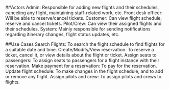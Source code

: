##Actors
    Admin: Responsible for adding new flights and their schedules, canceling any flight, maintaining staff-related work, etc.
    Front desk officer: Will be able to reserve/cancel tickets.
    Customer: Can view flight schedule, reserve and cancel tickets.
    Pilot/Crew: Can view their assigned flights and their schedules.
    System: Mainly responsible for sending notifications regarding itinerary changes, flight status updates, etc.


##Use Cases
    Search Flights: To search the flight schedule to find flights for a suitable date and time.
    Create/Modify/View reservation: To reserve a ticket, cancel it, or view details about the flight or ticket.
    Assign seats to passengers: To assign seats to passengers for a flight instance with their reservation.
    Make payment for a reservation: To pay for the reservation.
    Update flight schedule: To make changes in the flight schedule, and to add or remove any flight.
    Assign pilots and crew: To assign pilots and crews to flights.
